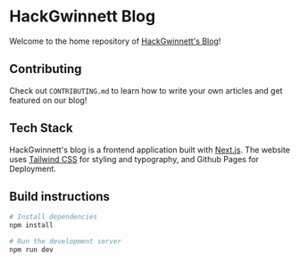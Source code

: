 # HackGwinnett Blog

Welcome to the home repository of
[HackGwinnett's Blog](https://hackgwinnett.github.io/blog)!

## Contributing

Check out `CONTRIBUTING.md` to learn how to write your own articles
and get featured on our blog!

## Tech Stack

HackGwinnett's blog is a frontend application built with
[Next.js](https://nextjs.org). The website uses
[Tailwind CSS](https://tailwindcss.com/) for styling and typography,
and Github Pages for Deployment.

## Build instructions

```sh
# Install dependencies
npm install

# Run the development server
npm run dev
```